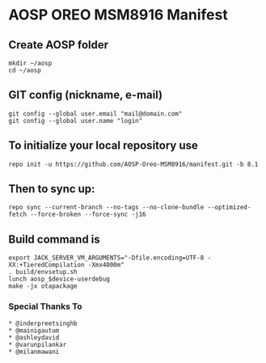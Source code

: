 AOSP OREO MSM8916 Manifest 
====================

Create AOSP folder
----------------------

    mkdir ~/aosp
    cd ~/aosp
    

GIT config (nickname, e-mail)
-----------------------------

    git config --global user.email "mail@domain.com"
    git config --global user.name "login"
    

To initialize your local repository use
---------------------------------------

    repo init -u https://github.com/AOSP-Oreo-MSM8916/manifest.git -b 8.1
    

Then to sync up:
----------------

    repo sync --current-branch --no-tags --no-clone-bundle --optimized-fetch --force-broken --force-sync -j16

Build command is
----------------
    export JACK_SERVER_VM_ARGUMENTS="-Dfile.encoding=UTF-8 -XX:+TieredCompilation -Xmx4000m"
    . build/envsetup.sh
    lunch aosp_$device-userdebug
    make -jx otapackage

### Special Thanks To

    * @inderpreetsinghb
    * @mainigautum
    * @ashleydavid
    * @varunpilankar
    * @milanmawani
